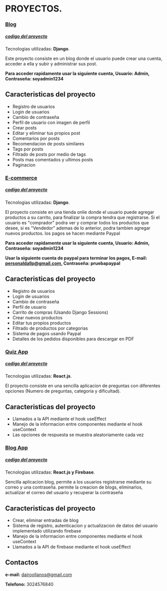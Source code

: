 # PROYECTOS.

### [Blog](http://dairo.pythonanywhere.com/)
##### [codigo del proyecto](https://github.com/Dairollanos/blog)
Tecnologias utilizadas: **Django**.

Este proyecto consiste en un blog donde el usuario puede crear una cuenta, acceder a ella y subir y administrar sus post.

**Para acceder rapidamente usar la siguiente cuenta, Usuario: Admin, Contraseña: soyadmin1234**

## Caracteristicas del proyecto
- Registro de usuarios
- Login de usuarios
- Cambio de contraseña
- Perfil de usuario con imagen de perfil
- Crear posts
- Editar y eliminar tus propios post
- Comentarios por posts
- Recomendacion de posts similares
- Tags por posts
- Filtrado de posts por medio de tags
- Posts mas comentados y ultimos posts
- Paginacion


### [E-commerce](http://xdairo.pythonanywhere.com/)
##### [codigo del proyecto](https://github.com/Dairollanos/E-commerce)
Tecnologias utilizadas: **Django**.

El proyecto consiste en una tienda onlie donde el usuario puede agregar productos a su carrito, para finalizar la compra tendra que registrarse. Si el usuario es "comprador" podra ver y comprar todos los productos que desee, si es "Vendedor" ademas de lo anterior, podra tambien agregar nuevos productos. los pagos se hacen mediante Paypal

**Para acceder rapidamente usar la siguiente cuenta, Usuario: Admin, Contraseña: soyadmin1234**

**Usar la siguiente cuenta de paypal para terminar los pagos, E-mail: personaldallp@gmail.com, Contraseña: pruebapaypal**

## Caracteristicas del proyecto
- Registro de usuarios
- Login de usuarios
- Cambio de contraseña
- Perfil de usuario
- Carrito de compras (Usando Django Sessions)
- Crear nuevos productos
- Editar tus propios productos
- Filtrado de productos por categorias
- Sistema de pagos usando Paypal
- Detalles de los pedidos disponibles para descargar en PDF

### [Quiz App](https://react-quiz-dallp.netlify.app/)
##### [codigo del proyecto](https://github.com/Dairollanos/Quiz-react)
Tecnologias utilizadas: **React.js**.

El proyecto consiste en una sencilla aplicacion de preguntas con diferentes opciones (Numero de preguntas, categoria y dificultad).

## Caracteristicas del proyecto
- Llamados a la API mediante el hook useEffect
- Manejo de la informacion entre componentes mediante el hook useContext
- Las opciones de respuesta se muestra aleatoriamente cada vez 

### [Blog App](https://react-blog-dallp.netlify.app/)
##### [codigo del proyecto](https://github.com/Dairollanos/Blog-react)
Tecnologias utilizadas: **React.js y Firebase**.

Sencilla aplicacion blog, permite a los usuarios registrarse mediante su correo y una contraseña. permite la creacion de blogs, eliminarlos, actualizar el correo del usuario y recuperar la contraseña

## Caracteristicas del proyecto
- Crear, eliminar entradas de blog
- Sistema de registro, autenticacion y actualizacion de datos del usuario implementado utilizando firebase
- Manejo de la informacion entre componentes mediante el hook useContext
- Llamados a la API de firebase mediante el hook useEffect


## Contactos
**e-mail:** dairoollanos@gmail.com

**Telefono:** 3024576840

